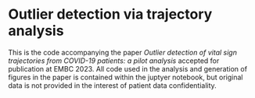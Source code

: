 # Outlier detection via trajectory analysis
This is the code accompanying the paper *Outlier detection of vital sign trajectories from COVID-19 patients: a pilot analysis* accepted for publication at EMBC 2023. All code used in the analysis and generation of figures in the paper is contained within the juptyer notebook, but original data is not provided in the interest of patient data confidentiality.
